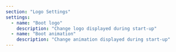 ```yaml
---
section: "Logo Settings"
settings:
  - name: "Boot logo"
    description: "Change logo displayed during start-up"
  - name: "Boot animation"
    description: "Change animation displayed during start-up"
---
```

